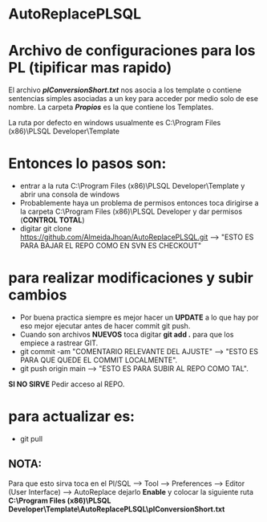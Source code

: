 # AutoReplacePLSQL
# Archivo de configuraciones para los PL (tipificar mas rapido)


El archivo ***plConversionShort.txt*** nos asocia a los template o contiene sentencias simples asociadas a un key para acceder por medio solo de ese nombre.
La carpeta ***Propios*** es la que contiene los Templates.

La ruta por defecto en windows usualmente es C:\Program Files (x86)\PLSQL Developer\Template

# Entonces lo pasos son:

* entrar a la ruta C:\Program Files (x86)\PLSQL Developer\Template y abrir una consola de windows
* Probablemente haya un problema de permisos entonces toca dirigirse a la carpeta C:\Program Files (x86)\PLSQL Developer y dar permisos (**CONTROL TOTAL**)
* digitar           git clone https://github.com/AlmeidaJhoan/AutoReplacePLSQL.git    --> "ESTO ES PARA BAJAR EL REPO COMO EN SVN ES CHECKOUT"


# para realizar modificaciones y subir cambios

* Por buena practica siempre es mejor hacer un **UPDATE** a lo que hay por eso mejor ejecutar antes de hacer commit git push.
* Cuando son archivos **NUEVOS** toca digitar **git add .** para que los empiece a rastrear GIT.
* git commit -am "COMENTARIO RELEVANTE DEL AJUSTE"    --> "ESTO ES PARA QUE QUEDE EL COMMIT LOCALMENTE".
* git push origin main --> "ESTO ES PARA SUBIR AL REPO COMO TAL".

__SI NO SIRVE__ Pedir acceso al REPO.

# para actualizar es:

* git pull


## NOTA:

Para que esto sirva toca en el Pl/SQL --> Tool --> Preferences --> Editor (User Interface) --> AutoReplace dejarlo **Enable** y colocar la siguiente ruta 
**C:\Program Files (x86)\PLSQL Developer\Template\AutoReplacePLSQL\plConversionShort.txt**
